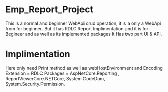 # Emp_Report_Project
This is a normal and beginner WebApi crud operation, it is a only a WebApi from for beginner.
But it has RDLC Report Implimentation and it is for Begineer and as well as its implemented packages
It Has two part UI & API.

# Implimentation
Here only need Print method as well as webHostEnvironment and Encoding
Extension = RDLC
Packages = AspNetCore.Reporting , ReportViewerCore.NETCore, System.CodeDom, System.Security.Permission.


